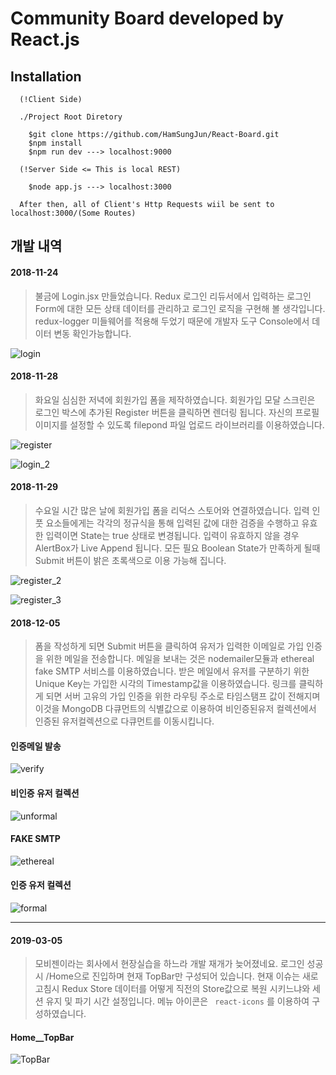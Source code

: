# Community Board developed by React.js

## Installation

~~~
  (!Client Side)

  ./Project Root Diretory

    $git clone https://github.com/HamSungJun/React-Board.git
    $npm install
    $npm run dev ---> localhost:9000

  (!Server Side <= This is local REST)

    $node app.js ---> localhost:3000

  After then, all of Client's Http Requests wiil be sent to localhost:3000/(Some Routes)
~~~

## 개발 내역

#### 2018-11-24  
>불금에 Login.jsx 만들었습니다. Redux 로그인 리듀서에서 입력하는 로그인 Form에 대한 모든 상태 데이터를 관리하고 로그인 로직을 구현해 볼 생각입니다. redux-logger 미들웨어를 적용해 두었기 때문에 개발자 도구 Console에서 데이터 변동 확인가능합니다.

![login](./ScreenShots/login.PNG)

#### 2018-11-28

>화요일 심심한 저녁에 회원가입 폼을 제작하였습니다. 회원가입 모달 스크린은 로그인 박스에 추가된 Register 버튼을 클릭하면 렌더링 됩니다. 자신의 프로필 이미지를 설정할 수 있도록 filepond 파일 업로드 라이브러리를 이용하였습니다.

![register](./ScreenShots/register.PNG)

![login_2](./ScreenShots/login_2.PNG)

#### 2018-11-29

>수요일 시간 많은 날에 회원가입 폼을 리덕스 스토어와 연결하였습니다. 입력 인풋 요소들에게는 각각의 정규식을 통해 입력된 값에 대한 검증을 수행하고 유효한 입력이면 State는 true 상태로 변경됩니다. 입력이 유효하지 않을 경우 AlertBox가 Live Append 됩니다. 모든 필요 Boolean State가 만족하게 될때 Submit 버튼이 밝은 초록색으로 이용 가능해 집니다.

![register_2](./ScreenShots/register_2.PNG)

![register_3](./ScreenShots/register_3.PNG)

#### 2018-12-05

>폼을 작성하게 되면 Submit 버튼을 클릭하여 유저가 입력한 이메일로 가입 인증을 위한 메일을 전송합니다. 메일을 보내는 것은 nodemailer모듈과 ethereal fake SMTP 서비스를 이용하였습니다. 받은 메일에서 유저를 구분하기 위한 Unique Key는 가입한 시각의 Timestamp값을 이용하였습니다. 링크를 클릭하게 되면 서버 고유의 가입 인증을 위한 라우팅 주소로 타임스탬프 값이 전해지며 이것을 MongoDB 다큐먼트의 식별값으로 이용하여 비인증된유저 컬렉션에서 인증된 유저컬렉션으로 다큐먼트를 이동시킵니다.

#### 인증메일 발송
![verify](./ScreenShots/verify_1.PNG)

#### 비인증 유저 컬렉션
![unformal](./ScreenShots/unformaluser.PNG)

#### FAKE SMTP
![ethereal](./ScreenShots/ethereal.PNG)

#### 인증 유저 컬렉션
![formal](./ScreenShots/formaluser.PNG)

<hr>

#### 2019-03-05

>모비젠이라는 회사에서 현장실습을 하느라 개발 재개가 늦어졌네요. 로그인 성공시 /Home으로 진입하며 현재 TopBar만 구성되어 있습니다. 현재 이슈는 새로고침시 Redux Store 데이터를 어떻게 직전의 Store값으로 복원 시키느냐와 세션 유지 및 파기 시간 설정입니다. 메뉴 아이콘은 ` react-icons` 를 이용하여 구성하였습니다.

#### Home__TopBar

![TopBar](./ScreenShots/2019-03-05_Home.png)